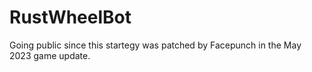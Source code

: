 # RustWheelBot

Going public since this startegy was patched by Facepunch in the May 2023 game update.
